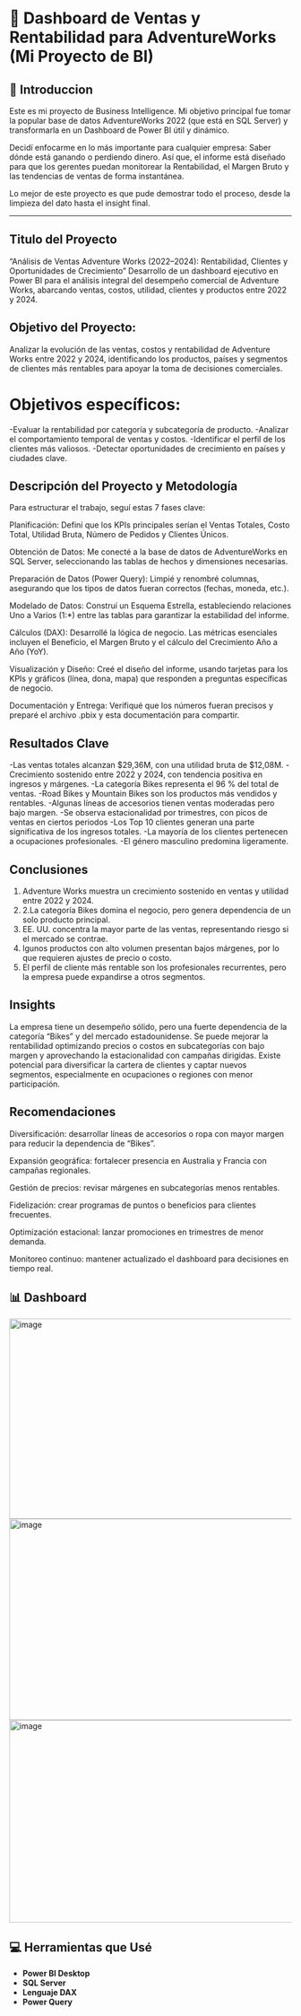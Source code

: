 # 🚀 Dashboard de Ventas y Rentabilidad para AdventureWorks (Mi Proyecto de BI)

## 🌟 Introduccion

Este es mi proyecto de Business Intelligence. Mi objetivo principal fue tomar la popular base de datos AdventureWorks 2022 (que está en SQL Server) y transformarla en un Dashboard de Power BI útil y dinámico.

Decidí enfocarme en lo más importante para cualquier empresa: Saber dónde está ganando o perdiendo dinero. Así que, el informe está diseñado para que los gerentes puedan monitorear la Rentabilidad, el Margen Bruto y las tendencias de ventas de forma instantánea.

Lo mejor de este proyecto es que pude demostrar todo el proceso, desde la limpieza del dato hasta el insight final.

---
## Titulo del Proyecto
“Análisis de Ventas Adventure Works (2022–2024): Rentabilidad, Clientes y Oportunidades de Crecimiento”
Desarrollo de un dashboard ejecutivo en Power BI para el análisis integral del desempeño comercial de Adventure Works, abarcando ventas, costos, utilidad, clientes y productos entre 2022 y 2024.

## Objetivo del Proyecto:
Analizar la evolución de las ventas, costos y rentabilidad de Adventure Works entre 2022 y 2024, identificando los productos, países y segmentos de clientes más rentables para apoyar la toma de decisiones comerciales.

# Objetivos específicos:

-Evaluar la rentabilidad por categoría y subcategoría de producto.
-Analizar el comportamiento temporal de ventas y costos.
-Identificar el perfil de los clientes más valiosos.
-Detectar oportunidades de crecimiento en países y ciudades clave.

## Descripción del Proyecto y Metodología

Para estructurar el trabajo, seguí estas 7 fases clave:

Planificación: Definí que los KPIs principales serían el Ventas Totales, Costo Total, Utilidad Bruta, Número de Pedidos y Clientes Únicos.

Obtención de Datos: Me conecté a la base de datos de AdventureWorks en SQL Server, seleccionando las tablas de hechos y dimensiones necesarias.

Preparación de Datos (Power Query): Limpié y renombré columnas, asegurando que los tipos de datos fueran correctos (fechas, moneda, etc.).

Modelado de Datos: Construí un Esquema Estrella, estableciendo relaciones Uno a Varios (1:*) entre las tablas para garantizar la estabilidad del informe.

Cálculos (DAX): Desarrollé la lógica de negocio. Las métricas esenciales incluyen el Beneficio, el Margen Bruto y el cálculo del Crecimiento Año a Año (YoY).

Visualización y Diseño: Creé el diseño del informe, usando tarjetas para los KPIs y gráficos (línea, dona, mapa) que responden a preguntas específicas de negocio.

Documentación y Entrega: Verifiqué que los números fueran precisos y preparé el archivo .pbix y esta documentación para compartir.

## Resultados Clave 
-Las ventas totales alcanzan $29,36M, con una utilidad bruta de $12,08M.
-Crecimiento sostenido entre 2022 y 2024, con tendencia positiva en ingresos y márgenes.
-La categoría Bikes representa el 96 % del total de ventas.
-Road Bikes y Mountain Bikes son los productos más vendidos y rentables.
-Algunas líneas de accesorios tienen ventas moderadas pero bajo margen.
-Se observa estacionalidad por trimestres, con picos de ventas en ciertos periodos
-Los Top 10 clientes generan una parte significativa de los ingresos totales.
-La mayoría de los clientes pertenecen a ocupaciones profesionales.
-El género masculino predomina ligeramente.

## Conclusiones
1. Adventure Works muestra un crecimiento sostenido en ventas y utilidad entre 2022 y 2024.
2. 2.La categoría Bikes domina el negocio, pero genera dependencia de un solo producto principal.
3. EE. UU. concentra la mayor parte de las ventas, representando riesgo si el mercado se contrae.
4. lgunos productos con alto volumen presentan bajos márgenes, por lo que requieren ajustes de precio o costo.
5. El perfil de cliente más rentable son los profesionales recurrentes, pero la empresa puede expandirse a otros segmentos.

## Insights 
La empresa tiene un desempeño sólido, pero una fuerte dependencia de la categoría “Bikes” y del mercado estadounidense.
Se puede mejorar la rentabilidad optimizando precios o costos en subcategorías con bajo margen y aprovechando la estacionalidad con campañas dirigidas.
Existe potencial para diversificar la cartera de clientes y captar nuevos segmentos, especialmente en ocupaciones o regiones con menor participación.

## Recomendaciones

Diversificación: desarrollar líneas de accesorios o ropa con mayor margen para reducir la dependencia de “Bikes”.

Expansión geográfica: fortalecer presencia en Australia y Francia con campañas regionales.

Gestión de precios: revisar márgenes en subcategorías menos rentables.

Fidelización: crear programas de puntos o beneficios para clientes frecuentes.

Optimización estacional: lanzar promociones en trimestres de menor demanda.

Monitoreo continuo: mantener actualizado el dashboard para decisiones en tiempo real.



## 📊 Dashboard
<img width="637" height="357" alt="image" src="https://github.com/user-attachments/assets/6e30011f-4110-4db9-9d95-5706ae5097a0" />
<img width="638" height="359" alt="image" src="https://github.com/user-attachments/assets/16072082-9cb6-497f-a84f-a9d7fa9b3a5e" />
<img width="638" height="361" alt="image" src="https://github.com/user-attachments/assets/f138f845-cae3-4982-a7b2-95605ac7e67e" />



## 💻 Herramientas que Usé

* **Power BI Desktop** 
* **SQL Server** 
* **Lenguaje DAX** 
* **Power Query** 
